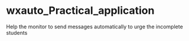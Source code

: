# wxauto_Practical_application
Help the monitor to send messages automatically to urge the incomplete students

